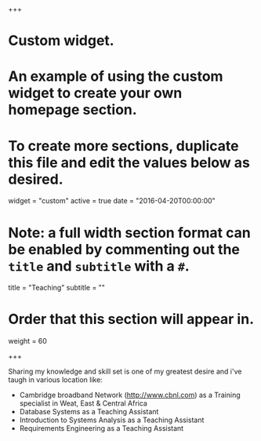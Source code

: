 +++
# Custom widget.
# An example of using the custom widget to create your own homepage section.
# To create more sections, duplicate this file and edit the values below as desired.
widget = "custom"
active = true
date = "2016-04-20T00:00:00"

# Note: a full width section format can be enabled by commenting out the `title` and `subtitle` with a `#`.
title = "Teaching"
subtitle = ""

# Order that this section will appear in.
weight = 60

+++



Sharing my knowledge and skill set is one of my greatest desire and i've taugh in various location like:

- Cambridge broadband Network (http://www.cbnl.com) as a Training specialist in Weat, East & Central Africa
- Database Systems as a Teaching Assistant
- Introduction to Systems Analysis as a Teaching Assistant
- Requirements Engineering as a Teaching Assistant

